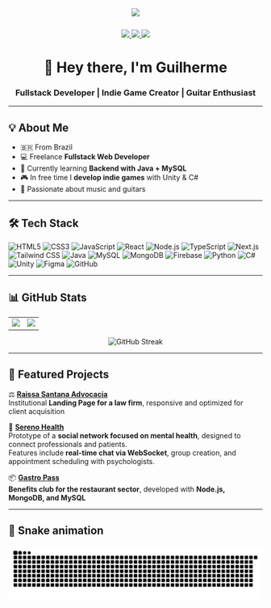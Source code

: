 <div align="center">
  <img height="150" src="https://media.tenor.com/5bv_BndNtRQAAAAi/endingbrowsing.gif"  />
</div>

###

<div align="center">
  <a href="https://www.linkedin.com/in/guilherme-lima-de-sant-ana-b243aa359/" target="_blank">
    <img src="https://img.shields.io/badge/LinkedIn-0077B5?style=for-the-badge&logo=linkedin&logoColor=white" height="28" />
  </a>
  <a href="https://www.instagram.com/guilhermesttt.dev_/" target="_blank">
    <img src="https://img.shields.io/badge/Instagram-E4405F?style=for-the-badge&logo=instagram&logoColor=white" height="28" />
  </a>
  <a href="mailto:dev.guilhermesantana@gmail.com" target="_blank">
    <img src="https://img.shields.io/badge/Gmail-D14836?style=for-the-badge&logo=gmail&logoColor=white" height="28" />
  </a>
</div>

###

<h1 align="center">👋 Hey there, I'm Guilherme</h1>
<h3 align="center">Fullstack Developer | Indie Game Creator | Guitar Enthusiast</h3>

---

## 💡 About Me

- 🇧🇷 From Brazil  
- 💻 Freelance **Fullstack Web Developer**  
- 🌱 Currently learning **Backend with Java + MySQL**  
- 🎮 In free time I **develop indie games** with Unity & C#  
- 🎸 Passionate about music and guitars  

---

## 🛠 Tech Stack

<div align="left">

![HTML5](https://img.shields.io/badge/HTML5-FF5722?style=for-the-badge&logo=html5&logoColor=white)
![CSS3](https://img.shields.io/badge/CSS3-1572B6?style=for-the-badge&logo=css3&logoColor=white)
![JavaScript](https://img.shields.io/badge/JavaScript-F7DF1E?style=for-the-badge&logo=javascript&logoColor=black)
![React](https://img.shields.io/badge/React-20232A?style=for-the-badge&logo=react&logoColor=61DAFB)
![Node.js](https://img.shields.io/badge/Node.js-43853D?style=for-the-badge&logo=node.js&logoColor=white)
![TypeScript](https://img.shields.io/badge/TypeScript-007ACC?style=for-the-badge&logo=typescript&logoColor=white)
![Next.js](https://img.shields.io/badge/Next.js-000000?style=for-the-badge&logo=nextdotjs&logoColor=white)
![Tailwind CSS](https://img.shields.io/badge/Tailwind_CSS-38B2AC?style=for-the-badge&logo=tailwind-css&logoColor=white)
![Java](https://img.shields.io/badge/Java-ED8B00?style=for-the-badge&logo=openjdk&logoColor=white)
![MySQL](https://img.shields.io/badge/MySQL-4479A1?style=for-the-badge&logo=mysql&logoColor=white)
![MongoDB](https://img.shields.io/badge/MongoDB-4EA94B?style=for-the-badge&logo=mongodb&logoColor=white)
![Firebase](https://img.shields.io/badge/Firebase-FFCA28?style=for-the-badge&logo=firebase&logoColor=black)
![Python](https://img.shields.io/badge/Python-3776AB?style=for-the-badge&logo=python&logoColor=white)
![C#](https://img.shields.io/badge/C%23-239120?style=for-the-badge&logo=c-sharp&logoColor=white)
![Unity](https://img.shields.io/badge/Unity-100000?style=for-the-badge&logo=unity&logoColor=white)
![Figma](https://img.shields.io/badge/Figma-F24E1E?style=for-the-badge&logo=figma&logoColor=white)
![GitHub](https://img.shields.io/badge/GitHub-181717?style=for-the-badge&logo=github&logoColor=white)

</div>

---

## 📊 GitHub Stats

<table>
  <tr>
    <td>
      <img src="https://github-readme-stats.vercel.app/api/top-langs?username=Guilhermesttt&layout=compact&theme=dracula&langs_count=6" height="180px" />
    </td>
    <td>
      <img src="https://github-readme-stats.vercel.app/api?username=Guilhermesttt&show_icons=true&theme=dracula&include_all_commits=true&count_private=true" height="180px" />
    </td>
  </tr>
</table>

<p align="center">
  <img src="https://streak-stats.demolab.com?user=Guilhermesttt&theme=dracula" alt="GitHub Streak" />
</p>

---

## 📂 Featured Projects

⚖️ **[Raissa Santana Advocacia](https://raissasantanadv.netlify.app/)**  
Institutional **Landing Page for a law firm**, responsive and optimized for client acquisition  

🌿 **[Sereno Health](https://sereno-health.netlify.app/)**  
Prototype of a **social network focused on mental health**, designed to connect professionals and patients.  
Features include **real-time chat via WebSocket**, group creation, and appointment scheduling with psychologists.  

📦 **[Gastro Pass](https://github.com/Guilhermesttt/Gastro-Pass)**  
**Benefits club for the restaurant sector**, developed with **Node.js, MongoDB, and MySQL**  

---

## 🐍 Snake animation
<div align="center">
  <img src="https://raw.githubusercontent.com/Guilhermesttt/Guilhermesttt/output/snake.svg" alt="Snake animation" />
</div>
